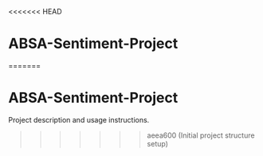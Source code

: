 <<<<<<< HEAD
# ABSA-Sentiment-Project
=======
# ABSA-Sentiment-Project

Project description and usage instructions.
>>>>>>> aeea600 (Initial project structure setup)
